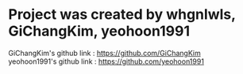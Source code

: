 # Project was created by whgnlwls, GiChangKim, yeohoon1991

GiChangKim's github link : https://github.com/GiChangKim  
yeohoon1991's github link : https://github.com/yeohoon1991

